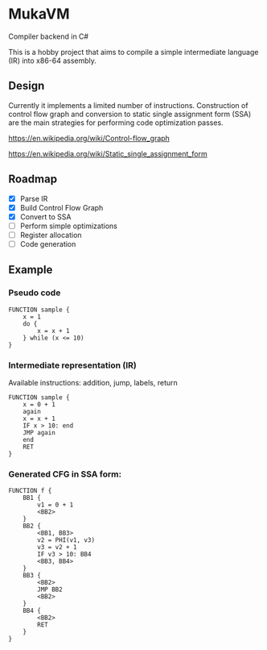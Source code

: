 # MukaVM

Compiler backend in C#

This is a hobby project that aims to compile a simple intermediate language (IR) into x86-64 assembly.

## Design

Currently it implements a limited number of instructions. Construction of control flow graph and conversion to static single assignment form (SSA) are the main strategies for performing code optimization passes.

https://en.wikipedia.org/wiki/Control-flow_graph

https://en.wikipedia.org/wiki/Static_single_assignment_form

## Roadmap

- [x] Parse IR
- [x] Build Control Flow Graph
- [x] Convert to SSA
- [ ] Perform simple optimizations
- [ ] Register allocation
- [ ] Code generation

## Example

### Pseudo code
```
FUNCTION sample {
    x = 1
    do {
        x = x + 1
    } while (x <= 10)
}
```

### Intermediate representation (IR)

Available instructions: addition, jump, labels, return

```
FUNCTION sample {
    x = 0 + 1
    again
    x = x + 1
    IF x > 10: end
    JMP again
    end
    RET
}
```

### Generated CFG in SSA form:

```
FUNCTION f {
    BB1 {
        v1 = 0 + 1
        <BB2>
    }
    BB2 {
        <BB1, BB3>
        v2 = PHI(v1, v3)
        v3 = v2 + 1
        IF v3 > 10: BB4
        <BB3, BB4>
    }
    BB3 {
        <BB2>
        JMP BB2
        <BB2>
    }
    BB4 {
        <BB2>
        RET
    }
}
```